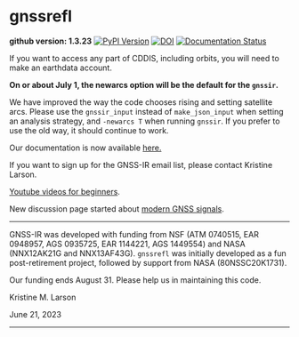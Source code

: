 # gnssrefl

**github version: 1.3.23** [![PyPI Version](https://img.shields.io/pypi/v/gnssrefl.svg)](https://pypi.python.org/pypi/gnssrefl) [![DOI](https://zenodo.org/badge/doi/10.5281/zenodo.5601495.svg)](http://dx.doi.org/10.5281/zenodo.5601495) [![Documentation Status](https://readthedocs.org/projects/gnssrefl/badge/?version=latest)](https://gnssrefl.readthedocs.io/en/latest/?badge=latest)

If you want to access any part of CDDIS, including orbits, you will need to make an earthdata account.

**On or about July 1, the newarcs option will be the default for the <code>gnssir</code>.**

We have improved the way the code chooses rising and setting satellite arcs. 
Please use the <code>gnssir_input</code> instead of <code>make_json_input</code> when setting an analysis 
strategy, and <code>-newarcs T</code> when 
running <code>gnssir</code>. If you prefer to use the old way, it should continue to work.

Our documentation is now available [here.](https://gnssrefl.readthedocs.io/en/latest/)

If you want to sign up for the GNSS-IR email list, please contact Kristine Larson.

[Youtube videos for beginners](https://www.youtube.com/channel/UCC1NW5oS7liG7C8NBK148Bg).

New discussion page started about [modern GNSS signals](docs/pages/signal_issues.md).

<HR> 

GNSS-IR was developed with funding from NSF (ATM 0740515, EAR 0948957, AGS 0935725, EAR 1144221, AGS 1449554) and 
NASA (NNX12AK21G and NNX13AF43G). <code>gnssrefl</code> was initially developed 
as a fun post-retirement project, followed by support from NASA (80NSSC20K1731).

Our funding ends August 31. Please help us in maintaining this code. 

Kristine M. Larson

June 21, 2023

<HR>



